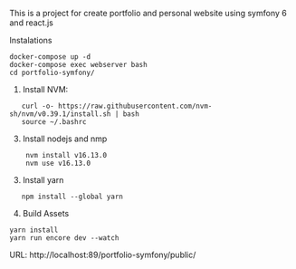 This is a project for create portfolio and personal website using symfony 6 and react.js


Instalations

```
docker-compose up -d
docker-compose exec webserver bash
cd portfolio-symfony/
```

1. Install NVM:

```
   curl -o- https://raw.githubusercontent.com/nvm-sh/nvm/v0.39.1/install.sh | bash
   source ~/.bashrc
```

3. Install nodejs and nmp
```
    nvm install v16.13.0
    nvm use v16.13.0
```

3. Install yarn
```
   npm install --global yarn
```


4. Build Assets

```
yarn install
yarn run encore dev --watch
```


URL: http://localhost:89/portfolio-symfony/public/


